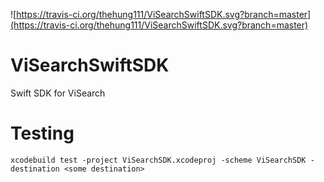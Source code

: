 ![https://travis-ci.org/thehung111/ViSearchSwiftSDK.svg?branch=master](https://travis-ci.org/thehung111/ViSearchSwiftSDK.svg?branch=master)

# ViSearchSwiftSDK
Swift SDK for ViSearch 

# Testing
```
xcodebuild test -project ViSearchSDK.xcodeproj -scheme ViSearchSDK -destination <some destination>
```
